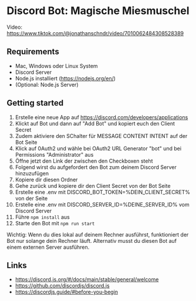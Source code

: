 # Discord Bot: Magische Miesmuschel

Video: https://www.tiktok.com/@jonathanschndr/video/7010062484308528389

## Requirements
- Mac, Windows oder Linux System
- Discord Server
- Node.js installiert (https://nodejs.org/en/)
- (Optional: Node.js Server)

## Getting started
1. Erstelle eine neue App auf https://discord.com/developers/applications
2. Klickt auf Bot und dann auf "Add Bot" und kopiert euch den Client Secret
3. Zudem aktiviere den SChalter für MESSAGE CONTENT INTENT auf der Bot Seite
4. Klick auf 0Auth2 und wähle bei OAuth2 URL Generator "bot" und bei Permissions "Administrator" aus
5. Öffne jetzt den Link der zwischen den Checkboxen steht
6. Folgend wirst du aufgefordert den Bot zum deinem Discord Server hinzuzufügen
7. Kopiere dir diesen Ordner
8. Gehe zurück und kopiere dir den Client Secret von der Bot Seite
9. Erstelle eine .env mit DISCORD_BOT_TOKEN=%DEIN_CLIENT_SECRET% von der Seite
10. Erstelle eine .env mit DISCORD_SERVER_ID=%DEINE_SERVER_ID% vom Discord Server
11. Führe `npm install` aus
12. Starte den Bot mit `npm run start`


Wichtig: Wenn du dies lokal auf deinem Rechner ausführst, funktioniert der Bot nur solange dein Rechner läuft. Alternativ musst du diesen Bot auf einem externen Server ausführen.

## Links
- https://discord.js.org/#/docs/main/stable/general/welcome
- https://github.com/discordjs/discord.js
- https://discordjs.guide/#before-you-begin
